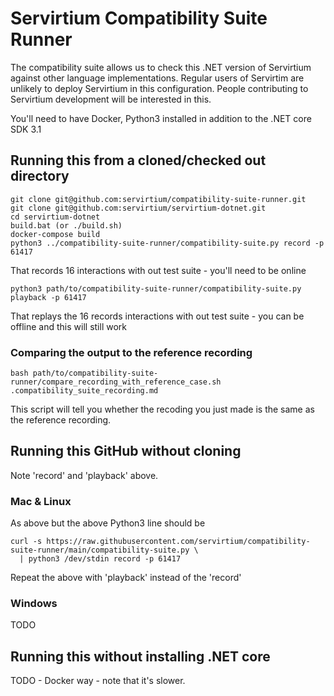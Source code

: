 # Servirtium Compatibility Suite Runner

The compatibility suite allows us to check this .NET version of Servirtium against other language implementations. Regular users of Servirtim are unlikely to deploy Servirtium in this configuration. People contributing to Servirtium development will be interested in this.

You'll need to have Docker, Python3 installed in addition to the .NET core SDK 3.1

## Running this from a cloned/checked out directory

```
git clone git@github.com:servirtium/compatibility-suite-runner.git
git clone git@github.com:servirtium/servirtium-dotnet.git
cd servirtium-dotnet
build.bat (or ./build.sh)
docker-compose build
python3 ../compatibility-suite-runner/compatibility-suite.py record -p 61417
```

That records 16 interactions with out test suite - you'll need to be online

```
python3 path/to/compatibility-suite-runner/compatibility-suite.py playback -p 61417
```

That replays the 16 records interactions with out test suite - you can be offline and this will still work

### Comparing the output to the reference recording

```
bash path/to/compatibility-suite-runner/compare_recording_with_reference_case.sh .compatibility_suite_recording.md 
```

This script will tell you whether the recoding you just made is the same as the reference recording.

## Running this GitHub without cloning

Note 'record' and 'playback' above.

### Mac & Linux

As above but the above Python3 line should be

```
curl -s https://raw.githubusercontent.com/servirtium/compatibility-suite-runner/main/compatibility-suite.py \
  | python3 /dev/stdin record -p 61417  
```

Repeat the above with 'playback' instead of the 'record'


### Windows

TODO

## Running this without installing .NET core

TODO - Docker way - note that it's slower.